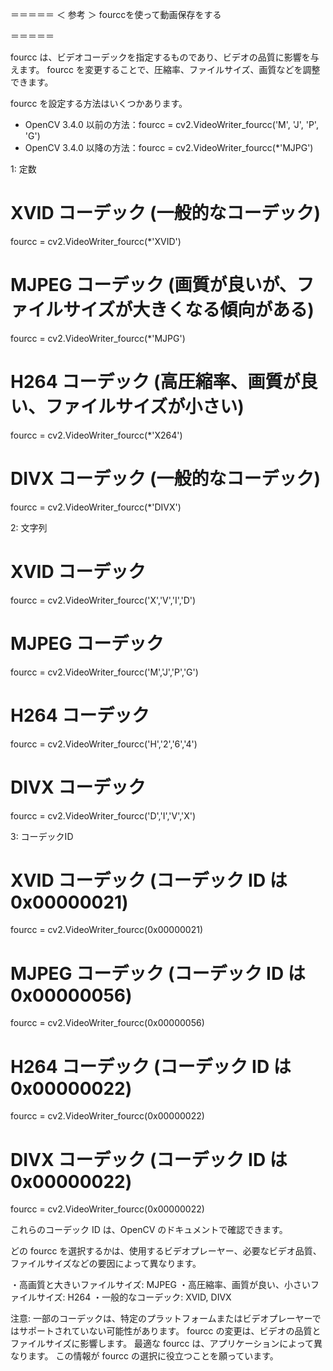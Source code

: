 ＝＝＝＝＝
＜ 参考 ＞
fourccを使って動画保存をする

＝＝＝＝＝

fourcc は、ビデオコーデックを指定するものであり、ビデオの品質に影響を与えます。 
fourcc を変更することで、圧縮率、ファイルサイズ、画質などを調整できます。

fourcc を設定する方法はいくつかあります。
- OpenCV 3.4.0 以前の方法：fourcc = cv2.VideoWriter_fourcc('M', 'J', 'P', 'G')
- OpenCV 3.4.0 以降の方法：fourcc = cv2.VideoWriter_fourcc(*'MJPG')

1: 定数
# XVID コーデック (一般的なコーデック)
fourcc = cv2.VideoWriter_fourcc(*'XVID')

# MJPEG コーデック (画質が良いが、ファイルサイズが大きくなる傾向がある)
fourcc = cv2.VideoWriter_fourcc(*'MJPG')

# H264 コーデック (高圧縮率、画質が良い、ファイルサイズが小さい)
fourcc = cv2.VideoWriter_fourcc(*'X264')

# DIVX コーデック (一般的なコーデック)
fourcc = cv2.VideoWriter_fourcc(*'DIVX')

2: 文字列
# XVID コーデック
fourcc = cv2.VideoWriter_fourcc('X','V','I','D')

# MJPEG コーデック
fourcc = cv2.VideoWriter_fourcc('M','J','P','G')

# H264 コーデック
fourcc = cv2.VideoWriter_fourcc('H','2','6','4')

# DIVX コーデック
fourcc = cv2.VideoWriter_fourcc('D','I','V','X')

3: コーデックID
# XVID コーデック (コーデック ID は 0x00000021)
fourcc = cv2.VideoWriter_fourcc(0x00000021)

# MJPEG コーデック (コーデック ID は 0x00000056)
fourcc = cv2.VideoWriter_fourcc(0x00000056)

# H264 コーデック (コーデック ID は 0x00000022)
fourcc = cv2.VideoWriter_fourcc(0x00000022)

# DIVX コーデック (コーデック ID は 0x00000022)
fourcc = cv2.VideoWriter_fourcc(0x00000022)

これらのコーデック ID は、OpenCV のドキュメントで確認できます。

どの fourcc を選択するかは、使用するビデオプレーヤー、必要なビデオ品質、ファイルサイズなどの要因によって異なります。

・高画質と大きいファイルサイズ: MJPEG
・高圧縮率、画質が良い、小さいファイルサイズ: H264
・一般的なコーデック: XVID, DIVX

注意:
一部のコーデックは、特定のプラットフォームまたはビデオプレーヤーではサポートされていない可能性があります。
fourcc の変更は、ビデオの品質とファイルサイズに影響します。 最適な fourcc は、アプリケーションによって異なります。
この情報が fourcc の選択に役立つことを願っています。